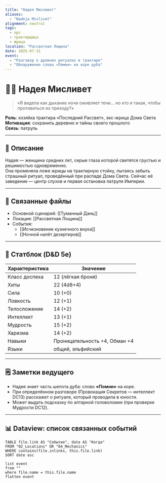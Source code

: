 ```yaml
---
title: "Надея Мисливет"
aliases:
  - "Nadeja Mislivet"
alignment: neutral
tags:
  - npc
  - трактирщица
  - жрица
location: "Рассветная Лощина"
date: 2025-07-31
event:
  - "Разговор о древних ритуалах в трактире"
  - "Обнаружение слова «Помни» на коре дуба"
---
```




# 👩‍🌾 Надея Мисливет

> «Я видела как дыхание ночи оживляет тени… но кто я такая, чтобы противиться их приходу?»

**Роль**: хозяйка трактира «Последний Рассвет», экс-жрица Дома Света  
**Мотивация**: сохранить деревню и тайны своего прошлого  
**Связь**: патруль  



---

## 📜 Описание  
Надея — женщина средних лет, серые глаза которой светятся грустью и решимостью одновременно.  
Она променяла ложе жрицы на трактирную стойку, пытаясь забыть страшный ритуал, проведённый при распаде Дома Света. Сейчас её заведение — центр слухов и первая остановка патруля Империи.

---

## 🔗 Связанные файлы  
- Основной сценарий: [[Туманный Дань]]  
- Локация: [[Рассветная Лощина]]  
- События:  
  - [[Исчезновение кузнечного внука]]  
  - [[Ночной налёт дезертиров]]  

---

## 🎲 Статблок (D&D 5e)

| Характеристика | Значение |
|---------------|---------|
| Класс доспеха | 12 (лёгкая броня) |
| Хиты          | 22 (4d8+4) |
| Сила          | 10 (+0)  |
| Ловкость      | 12 (+1)  |
| Телосложение  | 14 (+2)  |
| Интеллект     | 13 (+1)  |
| Мудрость      | 15 (+2)  |
| Харизма       | 14 (+2)  |
| Навыки        | Проницательность +4, Обман +4 |
| Языки         | общий, эльфийский |

---

## 🗒️ Заметки ведущего

- Надея знает часть шепота дуба: слово **«Помни»** на коре.  
- При определённом разговоре (Провокация Секретов — интеллект DC13) расскажет о ритуале, который проводила в юности.  
- Может выдать подсказку по алтарной головоломке (при проверке Мудрости DC12).

---

## 📊 Dataview: список связанных событий

```dataview
TABLE file.link AS "Событие", date AS "Когда"
FROM "02_Locations" OR "04_Mechanics"
WHERE contains(file.inlinks, this.file.link)
SORT date asc

```

```dataview
list event
from ""
where file.name = this.file.name
flatten event
```
